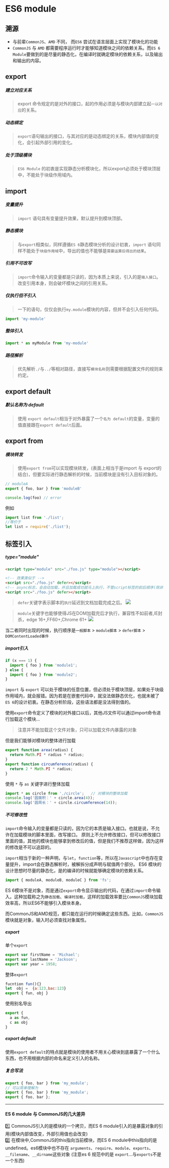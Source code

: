 # ES6 module

## 溯源
* 与前辈`CommonJS`、`AMD` 不同， 而`ES6` 尝试在语言层面上实现了模块化的功能
* `CommonJS` 与 `AMD` 都需要程序运行时才能够知道模块之间的依赖关系。而`ES 6 Module`要做到的是尽量的静态化，在编译时就确定模块的依赖关系，以及输出和输出的内容。



## export

##### 建立对应关系
> export 命令规定的是对外的接口，起的作用必须是与模块内部建立起`一以对应`的关系。

##### 动态绑定
> `export`语句输出的接口，与其对应的是动态绑定的关系，模块内部值的变化，会引起外部引用的变化。

##### 处于顶级模块
> `ES6 Module` 的初衷是实现静态分析模块化，所以export必须处于模块顶层中，不能处于块级作用域内。


## import

##### 变量提升
> `import`  语句具有变量提升效果，默认提升到模块顶部。

##### 静态模块
> 与`export`相类似，同样遵循`ES 6`静态模块分析的设计初衷，`import` 语句同样不能处于`块级作用域`中，导出的值也不能够是`需要运算后得出的结果`。

##### 引用不可改写
> `import`命令输入的变量都是只读的，因为本质上来说，引入的是`输入接口`。改变引用本身，则会破坏模块之间的引用关系。

##### 仅执行但不引入
> 一下的语句，仅仅会执行`my.module`模块的内容，但并不会引入任何代码。
```js
import 'my-module'
```

##### 整体引入
```js
import * as myModule from 'my-module'
```

##### 路径解析
> 优先解析`./`与`../`等相对路径，直接写`模块名称`则需要根据配置文件的规则来约定。

## export default

##### 默认名称为 default
> 使用 `export default`相当于对外暴露了一个`名为 default`的变量，变量的值直接跟在`export default`后面。



## export from

##### 模块转发
> 使用`export from`可以实现模块转发，(表面上相当于是import 与 export的结合)，但要实际进行静态解析的时候，当前模块是没有引入目标对象的。

```js
// moduleA
export { foo, bar } from 'moduleB'

console.log(foo) // error
```























例如 
```js
import list from './list';
//等价于 
let list = require('./list');
```

## 标签引入 

##### type="module"
```html
<script type="module" src="./foo.js" type="module"></script>
```

```html
<!-- 效果类似于 -->
<script src="./foo.js" defer></script>
<!-- async标志，会自动加载，并且加载成功就马上执行，不管script标签的前后顺序(除非当前有script正在执行) -->
<script src="./foo.js" defer></script>
```

>`defer`关键字表示脚本的`执行`延迟到文档加载完成之后。 ![](/blog_assets/defer_script.png)    

> `module`关键字也能够使得JS在DOM加载完后才执行，兼容性不如前者,IE封杀，edge 16+,FF60+,Chrome 61+
![](/blog_assets/module_script.png)   

当二者同时出现的时候，执行顺序是`一般脚本` >  `module脚本`  > `defer脚本` > `DOMContentLoaded事件`           


##### import引入

```js
if (x === 1) {
  import { foo } from 'module1';
} else {
  import { foo } from 'module2';
}
```
`import` 与 `export` 可以处于模块的任意位置，但必须处于模块顶层，如果处于块级作用域内，就会报错。因为若是在嵌套代码中，就没法做静态优化，也就未被了`ES 6`的设计初衷。在静态分析阶段，这些语法都是没法得到值的。

使用`export`命令定义了模块的对外接口以后，其他JS文件可以通过import命令进行加载这个模块...
> 注意并不能加载这个文件对象，只可以加载文件内暴露的对象

但是我们能够对模块的整体进行加载
```js
export function area(radius) {
  return Math.PI * radius * radius;
}
export function circumference(radius) {
  return 2 * Math.PI * radius;
}
```
使用 `*` 与 `as` 关键字进行整体加载
```js
import * as circle from './circle';   // 对模块的整体加载
console.log('圆面积：' + circle.area(4));
console.log('圆周长：' + circle.circumference(14));
```
##### 不可修改性
`import`命令输入的变量都是只读的，因为它的本质是输入接口。也就是说，不允许在加载模块的脚本里面，改写接口。
原则上不允许修改接口，但可以修改接口里面的值，其他的模块也能够拿到修改后的值，但是我们不推荐这样做，因为这样的修改是不可以追踪的。

`import`相当于新的一种声明，与`let`，`function`等，所以在`Javascript`中也存在变量提升，import会在静态解析时，被解拆分成声明与赋值两个部分。
ES6 模块的设计思想时尽量的静态化，是的编译的时候就能够确定模块的依赖关系。
```js
import { moduleA, moduleB, moduleC } from 'fs';
```
ES 6模块不是对象，而是通过`export`命令显示输出的代码，在通过`import`命令输入。这种加载称之为`静态加载`、`编译时加载`，这样的加载效率要比`CommonJS`模块加载效率高，所以ES6不能够引入模块本身。

而CommonJS和AMD规范，都只能在运行的时候确定这些东西。比如，`CommonJS`模块就是对象，输入时必须查找对象属性。

##### export
单个`export`
```js
export var firstName = 'Michael';
export var lastName = 'Jackson';
export var year = 1958;
```
整体`export`
```js
fucntion fun(){}
let  obj =  {a:123,bac:123}
export { fun, obj }
```
使用别名导出
```js
export {
  a as fun,
  c as obj
}
```


##### export default
使用`export default`的特点就是模块的使用者不用关心模块到底暴露了一个什么东西，也不用根据内部的命名来定义引入的名称。

##### 复合写法
```js
export { foo, bar } from 'my_module';
// 可以简单理解为
import { foo, bar } from 'my_module';
export { foo, bar };
```
___ 
#### ES 6 module 与 CommonJS的几大差异  
1️⃣ CommonJS引入的是模块的一个拷贝，而ES 6 module引入的是暴露对象的引用(模块内部值改变，外部引用值也会改变)   
2️⃣ 在模块中,CommonJS的this指向当前模块，而ES 6 module中this指向的是undefined。es6模块中也不存在
`arguments`、`require`、`module`、`exports`、`__filename`、`__dirname`这些对象
(注意es 6 规范中的是 `export`...与`exports`不是一个东西)
